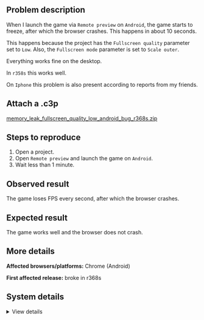 ## Problem description

When I launch the game via `Remote preview` on `Android`, the game starts to freeze, after which the browser crashes. This happens in about 10 seconds.

This happens because the project has the `Fullscreen quality` parameter set to `Low`. Also, the `Fullscreen mode` parameter is set to `Scale outer`.

Everything works fine on the desktop.

In `r358s` this works well.

On `Iphone` this problem is also present according to reports from my friends.

## Attach a .c3p

[memory_leak_fullscreen_quality_low_android_bug_r368s.zip](https://github.com/WilsonPercival/WilsonPercival/files/13467358/memory_leak_fullscreen_quality_low_android_bug_r368s.zip)

## Steps to reproduce

1. Open a project.
2. Open `Remote preview` and launch the game on `Android`.
3. Wait less than 1 minute.

## Observed result

The game loses FPS every second, after which the browser crashes.

## Expected result

The game works well and the browser does not crash.

## More details



**Affected browsers/platforms:** Chrome (Android)

**First affected release:** broke in r368s

## System details

<details><summary>View details</summary>

Platform information
Product: Construct 3 r368 (stable)
Browser: Chrome 119.0.6045.163
Browser engine: Chromium
Context: webapp
Operating system: Android 12.0.0
Device type: mobile
Device pixel ratio: 1.3312500715255737
Logical CPU cores: 8
Approx. device memory: 2 GB
User agent: Mozilla/5.0 (Linux; Android 10; K) AppleWebKit/537.36 (KHTML, like Gecko) Chrome/119.0.0.0 Safari/537.36
Language setting: en-US
Local storage
Storage quota (approx): 13 gb
Storage usage (approx): 31 mb (0.2%)
Persistant storage: Yes
Browser support notes
This list contains missing features that are not required, but could improve performance or user experience if supported.
UI effects are disabled in settings.
WebGL information
Version string: WebGL 2.0 (OpenGL ES 3.0 Chromium)
Numeric version: 2
Supports NPOT textures: yes
Supports GPU profiling: no
Supports highp precision: yes
Vendor: Google Inc. (Qualcomm)
Renderer: ANGLE (Qualcomm, Adreno (TM) 610, OpenGL ES 3.2)
Major performance caveat: no
Maximum texture size: 4096
Point size range: 1 to 1023
Extensions:
EXT_color_buffer_float
EXT_color_buffer_half_float
EXT_float_blend
EXT_texture_filter_anisotropic
EXT_texture_norm16
OES_draw_buffers_indexed
OES_texture_float_linear
WEBGL_clip_cull_distance
WEBGL_compressed_texture_astc
WEBGL_compressed_texture_etc
WEBGL_compressed_texture_etc1
WEBGL_debug_renderer_info
WEBGL_debug_shaders
WEBGL_lose_context
WEBGL_multi_draw
Audio information
System sample rate: 48000 Hz
Output channels: 2
Output interpretation: speakers
Supported decode formats:
WebM Opus (audio/webm; codecs=opus)
Ogg Opus (audio/ogg; codecs=opus)
WebM Vorbis (audio/webm; codecs=vorbis)
Ogg Vorbis (audio/ogg; codecs=vorbis)
MPEG-4 AAC (audio/mp4; codecs=mp4a.40.5)
MP3 (audio/mpeg)
FLAC (audio/flac)
PCM WAV (audio/wav; codecs=1)
Supported encode formats:
WebM Opus (audio/webm; codecs=opus)
Video information
Supported decode formats:
WebM AV1 (video/webm; codecs=av01.0.00M.08)
MP4 AV1 (video/mp4; codecs=av01.0.00M.08)
WebM VP9 (video/webm; codecs=vp9)
WebM VP8 (video/webm; codecs=vp8)
H.265 (video/mp4; codecs=hev1.1.2.L93.B0)
H.264 (video/mp4; codecs=avc1.42E01E)
Supported encode formats:
WebM AV1 (video/webm; codecs=av1)
WebM VP9 (video/webm; codecs=vp9)
WebM VP8 (video/webm; codecs=vp8)

</details>
